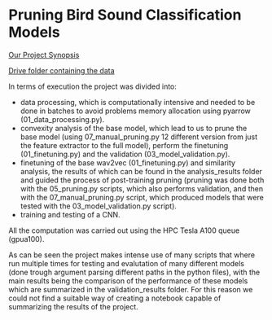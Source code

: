 # Pruning Bird Sound Classification Models

[Our Project Synopsis](https://docs.google.com/document/d/1LIKyPUPawW4ij3PQ5Zt5m0szr0RyrzrwKHArcgJQetw/edit?tab=t.0)

[Drive folder containing the data](https://drive.google.com/drive/folders/1cy33llQGKs591txlE3DTkuCwVmv9jYJP?usp=drive_link)

In terms of execution the project was divided into:
- data processing, which is computationally intensive and needed to be done in batches to avoid problems memory allocation using pyarrow (01_data_processing.py).
- convexity analysis of the base model, which lead to us to prune the base model (using 07_manual_pruning.py 12 different version from just the feature extractor to the full model), perform the finetuning (01_finetuning.py) and the validation (03_model_validation.py).
- finetuning of the base wav2vec (01_finetuning.py) and similarity analysis, the results of which can be found in the analysis_results folder and guided the process of post-training pruning (pruning was done both with the 05_pruning.py scripts, which also performs validation, and then with the 07_manual_pruning.py script, which produced models that were tested with the 03_model_validation.py script).
- training and testing of a CNN.

All the computation was carried out using the HPC Tesla A100 queue (gpua100). 

As can be seen the project makes intense use of many scripts that where run multiple times for testing and evalutation of many different models (done trough argument parsing different paths in the python files), with the main results being the comparison of the performance of these models which are summarized in the validation_results folder. For this reason we could not find a suitable way of creating a notebook capable of summarizing the results of the project.

